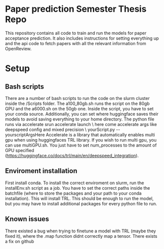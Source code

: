# Paper prediction Semester Thesis Repo

This repository contains all code to train and run the models for paper acceptance prediction. It also includes instructions for setting everything up and the api code to fetch papers with all the relevant information from OpenReview.

# Setup

## Bash scripts
There are a number of bash scripts to run the code on the slurm cluster inside the /Scripts folder.
The a100_80gb.sh runs the script on the 80gb GPU and the a6000.sh on the 50gb one. Inside the script, you have to set your conda source. Additionally, you can set where huggingface saves their models to avoid saving everything to your home directory.
The python file runs via accelerate srun accelerate launch \   here come accelerate args like deepspeed config and mixed precision \ yourScript.py --yourscriptArgsHere
Accelerate is a library that automatically enables multi gpu when using huggingfaces TRL library. If you wish to run multi gpu, you can use multiGPU.sh. You just have to set num_processes to the amount of GPU specified (https://huggingface.co/docs/trl/main/en/deepspeed_integration). 



## Enviroment installation

First install conda. To install the correct enviroment on slurm, run the installEnv.sh script as a job. You have to set the correct paths inside the batchfile (where to store the packages and your path to your conda installation).
This will install TRL. This should be enough to run the model, but you may have to install additional packages for every python file to run.

## Known issues

There existed a bug when trying to finetune a model with TRL (maybe they fixed it), where the .map function didnt correctly map a tensor. There exists a fix on github
